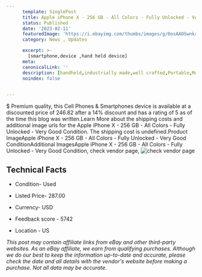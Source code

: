 ```yaml
---
      template: SinglePost
      title: Apple iPhone X - 256 GB - All Colors - Fully Unlocked - Very Good Condition
      status: Published
      date: '2023-02-11'
      featuredImage: 'https://i.ebayimg.com/thumbs/images/g/0osAAOSwnkxhNls4/s-l225.jpg'
      category: News , Updates

      excerpt: >-
        [smartphone,device ,hand held device]
      meta:
      canonicalLink: ''
      description: [handheld,industrially made,well crafted,Portable,Mobile,Compact,Convenient,Lightweight,Maneuverable,Man-portable,Miniature,Carriable,Hand-held,Light,Holdable,Transportable,Mobile device,Pocket-sized,On-the-go,Wireless,Cordless,Compact size,Convenient size, smartphone,device ,hand held device]
      noindex: false

        
---
```

$
    Premium quality, this Cell Phones & Smartphones device is available at a discounted price of 246.82 after a 14% discount and has a rating of 5 as of the time this blog was written.Learn More about the shipping costs and additional image urls for the Apple iPhone X - 256 GB - All Colors - Fully Unlocked - Very Good Condition. The shipping cost is undefined.Product ImageApple iPhone X - 256 GB - All Colors - Fully Unlocked - Very Good ConditionAdditional ImagesApple iPhone X - 256 GB - All Colors - Fully Unlocked - Very Good Condition, check vendor page, ![check vendor page](https://origin-galleryplus.ebayimg.com/ws/web/114974289190_2_0_1/225x225.jpg,https://origin-galleryplus.ebayimg.com/ws/web/114974289190_3_0_1/225x225.jpg,https://origin-galleryplus.ebayimg.com/ws/web/114974289190_4_0_1/225x225.jpg,https://origin-galleryplus.ebayimg.com/ws/web/114974289190_5_0_1/225x225.jpg)
    
    

 ## Technical Facts 



     
      

 - Condition- Used 


      

 - Listed Price- 287.00 


      

 - Currency- USD 


      

 - Feedback score - 5742 


      

 - Location - US 


      
      

 *_This post may contain affiliate links from eBay and other third-party websites. As an eBay affiliate, we earn from qualifying purchases. Although we do our best to keep the information up-to-date and accurate, please check the date and all details with the vendor's website before making a purchase. Not all data may be accurate._*



    
    
    
    
    